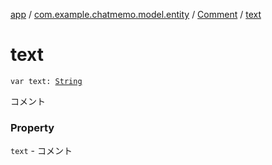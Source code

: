 [app](../../index.md) / [com.example.chatmemo.model.entity](../index.md) / [Comment](index.md) / [text](./text.md)

# text

`var text: `[`String`](https://kotlinlang.org/api/latest/jvm/stdlib/kotlin/-string/index.html)

コメント

### Property

`text` - コメント